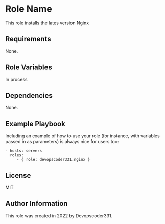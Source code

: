 Role Name
=========

This role installs the lates version Nginx

Requirements
------------

None.

Role Variables
--------------

In process

Dependencies
------------

None.

Example Playbook
----------------

Including an example of how to use your role (for instance, with variables passed in as parameters) is always nice for users too:

    - hosts: servers
      roles:
         - { role: devopscoder331.nginx }

License
-------

MIT

Author Information
------------------

This role was created in 2022 by Devopscoder331.
